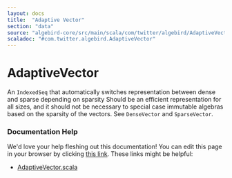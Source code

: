 ```yaml
---
layout: docs
title:  "Adaptive Vector"
section: "data"
source: "algebird-core/src/main/scala/com/twitter/algebird/AdaptiveVector.scala"
scaladoc: "#com.twitter.algebird.AdaptiveVector"
---
```


# AdaptiveVector

An `IndexedSeq` that automatically switches representation between dense and sparse depending on sparsity Should be an efficient representation for all sizes, and it should not be necessary to special case immutable algebras based on the sparsity of the vectors. See `DenseVector` and `SparseVector`.

### Documentation Help

We'd love your help fleshing out this documentation! You can edit this page in your browser by clicking [this link](https://github.com/twitter/algebird/edit/develop/docs/src/main/tut/datatypes/adaptive_vector.md). These links might be helpful:

- [AdaptiveVector.scala](https://github.com/twitter/algebird/blob/develop/algebird-core/src/main/scala/com/twitter/algebird/AdaptiveVector.scala)
